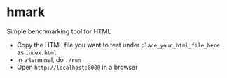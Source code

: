 # hmark
Simple benchmarking tool for HTML

* Copy the HTML file you want to test under `place_your_html_file_here` as
  `index.html`
* In a terminal, do `./run`
* Open `http://localhost:8000` in a browser
